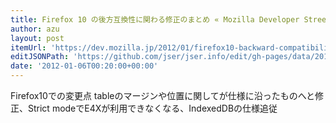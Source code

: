 ```yaml
---
title: Firefox 10 の後方互換性に関わる修正のまとめ « Mozilla Developer Street (modest)
author: azu
layout: post
itemUrl: 'https://dev.mozilla.jp/2012/01/firefox10-backward-compatibility/'
editJSONPath: 'https://github.com/jser/jser.info/edit/gh-pages/data/2012/01/index.json'
date: '2012-01-06T00:20:00+00:00'
---
```

Firefox10での変更点
tableのマージンや位置に関してが仕様に沿ったものへと修正、Strict modeでE4Xが利用できなくなる、IndexedDBの仕様追従
